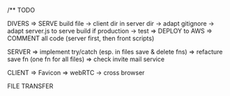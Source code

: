 
/** TODO

DIVERS
    => SERVE build file
        -> client dir in server dir
        -> adapt gitignore
        -> adapt server.js to serve build if production
        -> test
    => DEPLOY to AWS
    => COMMENT all code (server first, then front scripts)


SERVER
    => implement try/catch (esp. in files save & delete fns)
    => refacture save fn (one fn for all files)
    => check invite mail service

CLIENT
    => Favicon
    => webRTC
        -> cross browser

FILE TRANSFER

